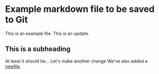 # Example markdown file to be saved to Git
This is an example file.
This is an update.
## This is a subheading
At least it should be...
Let's make another change
We've also added a [newfile](./newfile.md)
